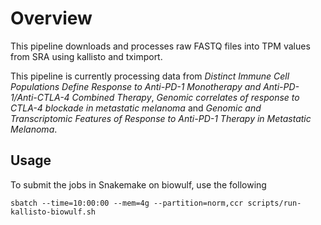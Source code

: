 # Overview

This pipeline downloads and processes raw FASTQ files into TPM values from SRA using kallisto and tximport.

This pipeline is currently processing data from *Distinct Immune Cell Populations Define Response to Anti-PD-1 Monotherapy and Anti-PD-1/Anti-CTLA-4 Combined Therapy*, *Genomic correlates of response to CTLA-4 blockade in metastatic melanoma* and *Genomic and Transcriptomic Features of Response to Anti-PD-1 Therapy in Metastatic Melanoma*.

## Usage

To submit the jobs in Snakemake on biowulf, use the following

`sbatch --time=10:00:00 --mem=4g --partition=norm,ccr scripts/run-kallisto-biowulf.sh`
